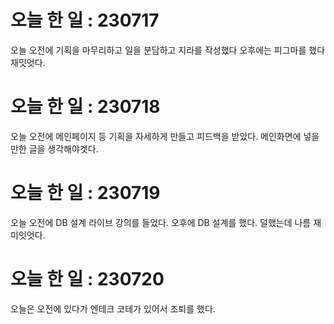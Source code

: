 # 오늘 한 일 : 230717

오늘 오전에 기획을 마무리하고 일을 분담하고 지라를 작성했다
오후에는 피그마를 했다
재밋엇다.


# 오늘 한 일 : 230718

오늘 오전에 메인페이지 등 기획을 자세하게 만들고 피드백을 받았다.
메인화면에 넣을 만한 글을 생각해야겟다.



# 오늘 한 일 : 230719

오늘 오전에 DB 설계 라이브 강의를 들었다.
오후에 DB 설계를 했다. 덜했는데 나름 재미잇엇다.

# 오늘 한 일 : 230720

오늘은 오전에 있다가
엔테크 코테가 있어서 조퇴를 했다.
